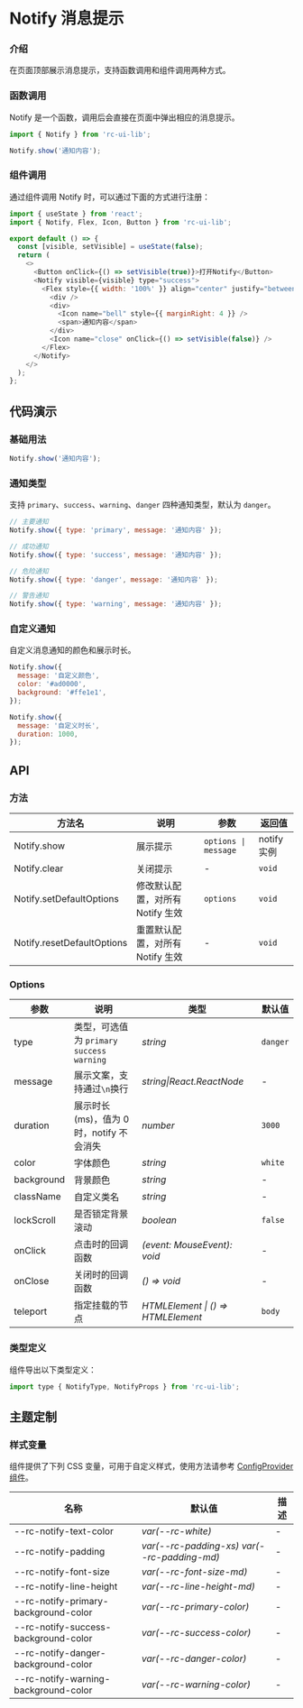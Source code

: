 # Notify 消息提示

### 介绍

在页面顶部展示消息提示，支持函数调用和组件调用两种方式。

### 函数调用

Notify 是一个函数，调用后会直接在页面中弹出相应的消息提示。

```js
import { Notify } from 'rc-ui-lib';

Notify.show('通知内容');
```

### 组件调用

通过组件调用 Notify 时，可以通过下面的方式进行注册：

```js
import { useState } from 'react';
import { Notify, Flex, Icon, Button } from 'rc-ui-lib';

export default () => {
  const [visible, setVisible] = useState(false);
  return (
    <>
      <Button onClick={() => setVisible(true)}>打开Notify</Button>
      <Notify visible={visible} type="success">
        <Flex style={{ width: '100%' }} align="center" justify="between">
          <div />
          <div>
            <Icon name="bell" style={{ marginRight: 4 }} />
            <span>通知内容</span>
          </div>
          <Icon name="close" onClick={() => setVisible(false)} />
        </Flex>
      </Notify>
    </>
  );
};
```

## 代码演示

### 基础用法

```jsx
Notify.show('通知内容');
```

### 通知类型

支持 `primary`、`success`、`warning`、`danger` 四种通知类型，默认为 `danger`。

```js
// 主要通知
Notify.show({ type: 'primary', message: '通知内容' });

// 成功通知
Notify.show({ type: 'success', message: '通知内容' });

// 危险通知
Notify.show({ type: 'danger', message: '通知内容' });

// 警告通知
Notify.show({ type: 'warning', message: '通知内容' });
```

### 自定义通知

自定义消息通知的颜色和展示时长。

```jsx
Notify.show({
  message: '自定义颜色',
  color: '#ad0000',
  background: '#ffe1e1',
});

Notify.show({
  message: '自定义时长',
  duration: 1000,
});
```

## API

### 方法

| 方法名 | 说明 | 参数 | 返回值 |
| --- | --- | --- | --- |
| Notify.show | 展示提示 | `options \| message` | notify 实例 |
| Notify.clear | 关闭提示 | - | `void` |
| Notify.setDefaultOptions | 修改默认配置，对所有 Notify 生效 | `options` | `void` |
| Notify.resetDefaultOptions | 重置默认配置，对所有 Notify 生效 | - | `void` |

### Options

| 参数 | 说明 | 类型 | 默认值 |
| --- | --- | --- | --- |
| type | 类型，可选值为 `primary` `success` `warning` | _string_ | `danger` |
| message | 展示文案，支持通过`\n`换行 | _string\|React.ReactNode_ | - |
| duration | 展示时长(ms)，值为 0 时，notify 不会消失 | _number_ | `3000` |
| color | 字体颜色 | _string_ | `white` |
| background | 背景颜色 | _string_ | - |
| className | 自定义类名 | _string_ | - |
| lockScroll | 是否锁定背景滚动 | _boolean_ | `false` |
| onClick | 点击时的回调函数 | _(event: MouseEvent): void_ | - |
| onClose | 关闭时的回调函数 | _() => void_ | - |
| teleport | 指定挂载的节点 | _HTMLElement \| () => HTMLElement_ | `body` |

### 类型定义

组件导出以下类型定义：

```js
import type { NotifyType, NotifyProps } from 'rc-ui-lib';
```

## 主题定制

### 样式变量

组件提供了下列 CSS 变量，可用于自定义样式，使用方法请参考 [ConfigProvider 组件](#/zh-CN/config-provider)。

| 名称                                 | 默认值                                      | 描述 |
| ------------------------------------ | ------------------------------------------- | ---- |
| --rc-notify-text-color               | _var(--rc-white)_                           | -    |
| --rc-notify-padding                  | _var(--rc-padding-xs) var(--rc-padding-md)_ | -    |
| --rc-notify-font-size                | _var(--rc-font-size-md)_                    | -    |
| --rc-notify-line-height              | _var(--rc-line-height-md)_                  | -    |
| --rc-notify-primary-background-color | _var(--rc-primary-color)_                   | -    |
| --rc-notify-success-background-color | _var(--rc-success-color)_                   | -    |
| --rc-notify-danger-background-color  | _var(--rc-danger-color)_                    | -    |
| --rc-notify-warning-background-color | _var(--rc-warning-color)_                   | -    |
